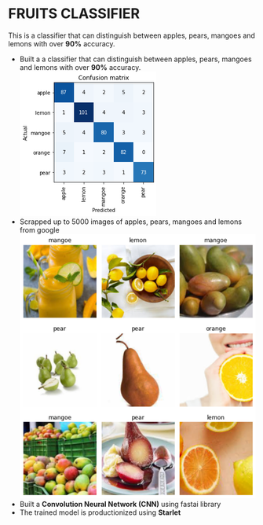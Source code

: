 # FRUITS CLASSIFIER
This is a classifier that can distinguish between apples, pears, mangoes and lemons with over **90%** accuracy.

* Built a a classifier that can distinguish between apples, pears, mangoes and lemons with over **90%** accuracy.
![](confusion_m.png)
* Scrapped up to 5000 images of apples, pears, mangoes and lemons from google
![](fruits.png)
* Built a **Convolution Neural Network (CNN)** using fastai library
* The trained model is productionized using **Starlet** 


